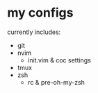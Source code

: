 # my configs

currently includes:
* git
* nvim
  * init.vim & coc settings
* tmux
* zsh
  * rc & pre-oh-my-zsh
